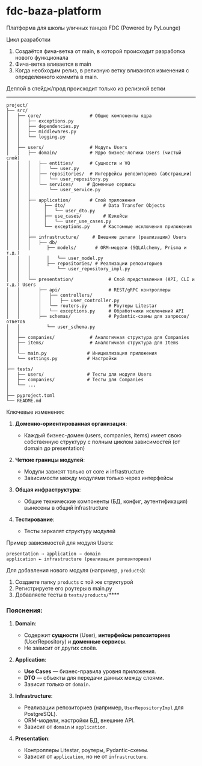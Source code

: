 # fdc-baza-platform
Платформа для школы уличных танцев  FDC (Powered by PyLounge)

Цикл разработки

1. Создаётся фича-ветка от main, в которой происходит разработка нового функционала
2. Фича-ветка вливается в main
3. Когда необходим релиз, в релизную ветку вливаются изменения с определенного коммита в main.

Деплой в стейдж/прод происходит только из релизной ветки

------------------------------
```
project/
├── src/
│   ├── core/                  # Общие компоненты ядра
│   │   ├── exceptions.py
│   │   ├── dependencies.py
│   │   ├── middlewares.py
│   │   └── logging.py
│   │
│   ├── users/                 # Модуль Users
│   │   ├── domain/            # Ядро бизнес-логики Users (чистый слой)
│   │   │   ├── entities/      # Сущности и VO
│   │   │   │   └── user.py
│   │   │   ├── repositories/  # Интерфейсы репозиториев (абстракции)
│   │   │   │   └── user_repository.py
│   │   │   └── services/     # Доменные сервисы
│   │   │       └── user_service.py
│   │   │
│   │   ├── application/       # Слой приложения
│   │   │     ├── dto/              # Data Transfer Objects
│   │   │     │   └── user_dto.py
│   │   │     ├── use_cases/        # Юзкейсы
│   │   │     │   └── user_use_cases.py
│   │   │     └── exceptions.py     # Кастомные исключения приложения
│   │   │
│   │   ├── infrastructure/     # Внешние детали (реализации) Users
│   │   │   ├── db/
│   │   │      ├── models/       # ORM-модели (SQLAlchemy, Prisma и т.д.)
│   │   │      │   └── user_model.py
│   │   │      ├── repositories/ # Реализации репозиториев
│   │   │          └── user_repository_impl.py
│   │   │
│   │   └── presentation/             # Слой представления (API, CLI и т.д.) Users
│   │       ├── api/                  # REST/gRPC контроллеры
│   │       │   ├── controllers/
│   │       │   │   ├── user_controller.py
│   │       │   └── routers.py        # Роутеры Litestar
│   │       │   └── exceptions.py     # Обработчики исключений API
│   │       ├── schemas/              # Pydantic-схемы для запросов/ответов
│   │          └── user_schema.py
│   │
│   ├── companies/             # Аналогичная структура для Companies
│   ├── items/                 # Аналогичная структура для Items
│   │
│   └── main.py               # Инициализация приложения
│   └── settings.py           # Настройки
│
├── tests/
│   ├── users/                # Тесты для модуля Users
│   ├── companies/            # Тесты для Companies
│   └── ...
│
├── pyproject.toml
└── README.md
```

Ключевые изменения:

1. **Доменно-ориентированная организация**:
   - Каждый бизнес-домен (users, companies, items) имеет свою собственную структуру с полным циклом зависимостей (от domain до presentation)

2. **Четкие границы модулей**:
   - Модули зависят только от core и infrastructure
   - Зависимости между модулями только через интерфейсы

3. **Общая инфраструктура**:
   - Общие технические компоненты (БД, конфиг, аутентификация) вынесены в общий infrastructure

4. **Тестирование**:
   - Тесты зеркалят структуру модулей

Пример зависимостей для модуля Users:
```
presentation → application → domain
application ← infrastructure (реализации репозиториев)
```

Для добавления нового модуля (например, `products`):
1. Создаете папку `products` с той же структурой
2. Регистрируете его роутеры в main.py
3. Добавляете тесты в `tests/products/`****

### Пояснения:
1. **Domain**:
   - Содержит **сущности** (User), **интерфейсы репозиториев** (UserRepository) и **доменные сервисы**.
   - Не зависит от других слоёв.

2. **Application**:
   - **Use Cases** — бизнес-правила уровня приложения.
   - **DTO** — объекты для передачи данных между слоями.
   - Зависит только от `domain`.

3. **Infrastructure**:
   - Реализации репозиториев (например, `UserRepositoryImpl` для PostgreSQL).
   - ORM-модели, настройки БД, внешние API.
   - Зависит от `domain` и `application`.

4. **Presentation**:
   - Контроллеры Litestar, роутеры, Pydantic-схемы.
   - Зависит от `application`, но не от `infrastructure`.
